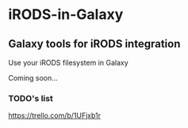 # iRODS-in-Galaxy
## Galaxy tools for iRODS integration

Use your iRODS filesystem in Galaxy

Coming soon...

### TODO's list
https://trello.com/b/1UFjxb1r
